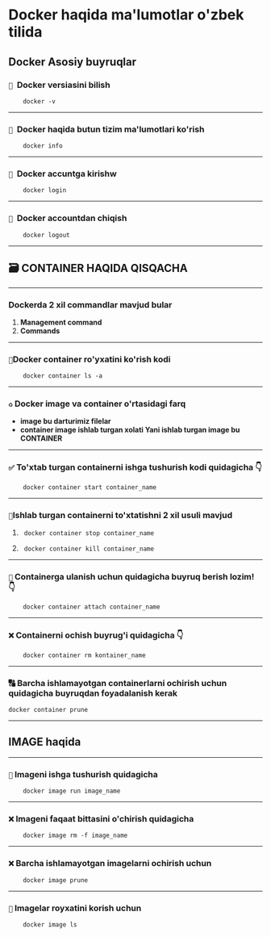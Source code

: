 # Docker haqida ma'lumotlar o'zbek tilida

## Docker Asosiy buyruqlar

### `🔰 `Docker versiasini bilish

        docker -v

___

### `🔰 `Docker haqida butun tizim ma'lumotlari ko'rish

        docker info

___

### `🔰 `Docker accuntga kirishw

        docker login

___

### `🔰 `Docker accountdan chiqish

        docker logout

___

###   

## 🗃 CONTAINER HAQIDA QISQACHA

___

### Dockerda 2 xil commandlar mavjud bular

1. __Management command__
2. __Commands__

 ___

### `🔶`Docker container ro'yxatini ko'rish kodi

        docker container ls -a

___

### `♻` Docker image va container o'rtasidagi farq

* __image bu darturimiz filelar__
* __container image ishlab turgan xolati Yani ishlab turgan image bu CONTAINER__

___

### `✅` To'xtab turgan containerni ishga tushurish kodi quidagicha 👇

        docker container start container_name

___

### `🛑`Ishlab turgan containerni to'xtatishni 2 xil usuli mavjud

1.      docker container stop container_name
2.      docker container kill container_name 

___

### `🔰` Containerga ulanish uchun quidagicha buyruq berish lozim! 👇

        docker container attach container_name

___ 

### `❌` Containerni ochish buyrug'i quidagicha 👇

        docker container rm kontainer_name

___

### 🔠 Barcha ishlamayotgan containerlarni ochirish uchun quidagicha buyruqdan foyadalanish kerak

    docker container prune

___

## IMAGE haqida

___

### `🔰` Imageni ishga tushurish quidagicha

        docker image run image_name

___

### `❌` Imageni faqaat bittasini o'chirish quidagicha

        docker image rm -f image_name

___

### `❌` Barcha ishlamayotgan imagelarni ochirish uchun

        docker image prune

___

### `🔶` Imagelar royxatini korish uchun

        docker image ls